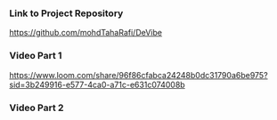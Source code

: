 ### Link to Project Repository
https://github.com/mohdTahaRafi/DeVibe

### Video Part 1
https://www.loom.com/share/96f86cfabca24248b0dc31790a6be975?sid=3b249916-e577-4ca0-a71c-e631c074008b

### Video Part 2
